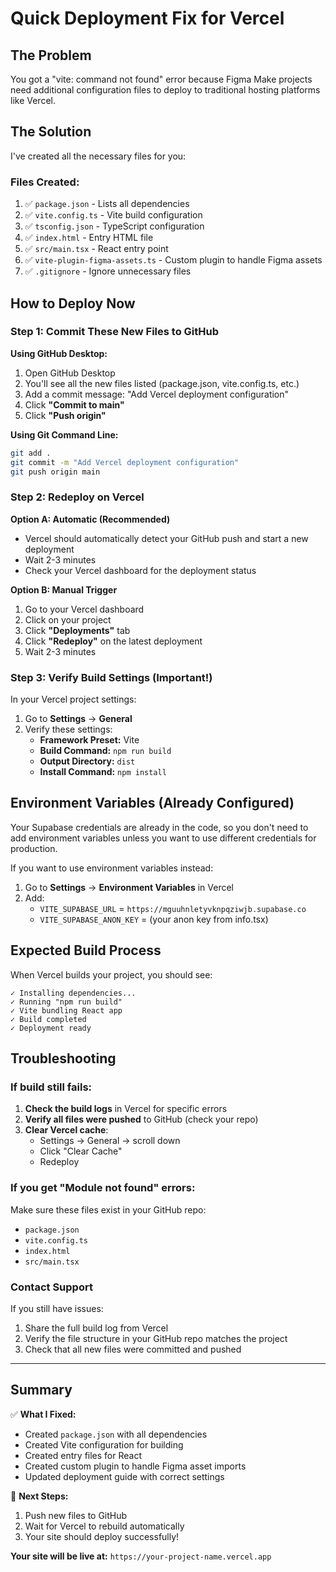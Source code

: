 # Quick Deployment Fix for Vercel

## The Problem
You got a "vite: command not found" error because Figma Make projects need additional configuration files to deploy to traditional hosting platforms like Vercel.

## The Solution
I've created all the necessary files for you:

### Files Created:
1. ✅ `package.json` - Lists all dependencies
2. ✅ `vite.config.ts` - Vite build configuration
3. ✅ `tsconfig.json` - TypeScript configuration
4. ✅ `index.html` - Entry HTML file
5. ✅ `src/main.tsx` - React entry point
6. ✅ `vite-plugin-figma-assets.ts` - Custom plugin to handle Figma assets
7. ✅ `.gitignore` - Ignore unnecessary files

## How to Deploy Now

### Step 1: Commit These New Files to GitHub

**Using GitHub Desktop:**
1. Open GitHub Desktop
2. You'll see all the new files listed (package.json, vite.config.ts, etc.)
3. Add a commit message: "Add Vercel deployment configuration"
4. Click **"Commit to main"**
5. Click **"Push origin"**

**Using Git Command Line:**
```bash
git add .
git commit -m "Add Vercel deployment configuration"
git push origin main
```

### Step 2: Redeploy on Vercel

**Option A: Automatic (Recommended)**
- Vercel should automatically detect your GitHub push and start a new deployment
- Wait 2-3 minutes
- Check your Vercel dashboard for the deployment status

**Option B: Manual Trigger**
1. Go to your Vercel dashboard
2. Click on your project
3. Click **"Deployments"** tab
4. Click **"Redeploy"** on the latest deployment
5. Wait 2-3 minutes

### Step 3: Verify Build Settings (Important!)

In your Vercel project settings:

1. Go to **Settings** → **General**
2. Verify these settings:
   - **Framework Preset:** Vite
   - **Build Command:** `npm run build`
   - **Output Directory:** `dist`
   - **Install Command:** `npm install`

## Environment Variables (Already Configured)

Your Supabase credentials are already in the code, so you don't need to add environment variables unless you want to use different credentials for production.

If you want to use environment variables instead:

1. Go to **Settings** → **Environment Variables** in Vercel
2. Add:
   - `VITE_SUPABASE_URL` = `https://mguuhnletyvknpqziwjb.supabase.co`
   - `VITE_SUPABASE_ANON_KEY` = (your anon key from info.tsx)

## Expected Build Process

When Vercel builds your project, you should see:
```
✓ Installing dependencies...
✓ Running "npm run build"
✓ Vite bundling React app
✓ Build completed
✓ Deployment ready
```

## Troubleshooting

### If build still fails:

1. **Check the build logs** in Vercel for specific errors
2. **Verify all files were pushed** to GitHub (check your repo)
3. **Clear Vercel cache**:
   - Settings → General → scroll down
   - Click "Clear Cache"
   - Redeploy

### If you get "Module not found" errors:

Make sure these files exist in your GitHub repo:
- `package.json`
- `vite.config.ts`
- `index.html`
- `src/main.tsx`

### Contact Support

If you still have issues:
1. Share the full build log from Vercel
2. Verify the file structure in your GitHub repo matches the project
3. Check that all new files were committed and pushed

---

## Summary

✅ **What I Fixed:**
- Created `package.json` with all dependencies
- Created Vite configuration for building
- Created entry files for React
- Created custom plugin to handle Figma asset imports
- Updated deployment guide with correct settings

🚀 **Next Steps:**
1. Push new files to GitHub
2. Wait for Vercel to rebuild automatically
3. Your site should deploy successfully!

**Your site will be live at:** `https://your-project-name.vercel.app`
